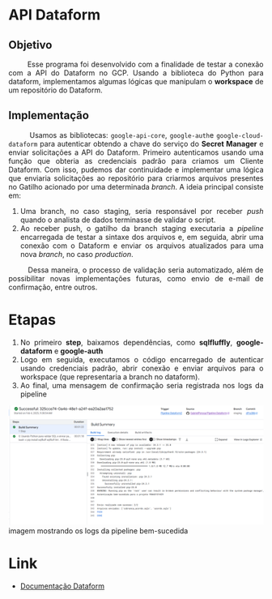 <div style="text-align: justify;">

# API Dataform

## Objetivo
&nbsp;&nbsp;&nbsp;&nbsp;&nbsp;&nbsp;&nbsp;&nbsp;Esse programa foi desenvolvido com a finalidade de testar a conexão com a API do Dataform no GCP. Usando a biblioteca do Python para dataform, implementamos algumas lógicas que manipulam o **workspace** de um repositório do Dataform.

## Implementação
&nbsp;&nbsp;&nbsp;&nbsp;&nbsp;&nbsp;&nbsp;&nbsp;Usamos as bibliotecas: `google-api-core`, `google-auth`e `google-cloud-dataform` para autenticar obtendo a chave do serviço do **Secret Manager** e enviar solicitações a API do Dataform. 
Primeiro autenticamos usando uma função que obteria as credenciais padrão para criamos um Cliente Dataform. Com isso, pudemos dar continuidade e implementar uma lógica que enviaria solicitações ao repositório para criarmos arquivos presentes no Gatilho acionado por uma determinada *branch*.
A ideia principal consiste em:

1. Uma branch, no caso staging, seria responsável por receber *push* quando o analista de dados terminasse de validar o script.  
2. Ao receber push, o gatilho da branch staging executaria a *pipeline* encarregada de testar a sintaxe dos arquivos e, em seguida, abrir uma conexão com o Dataform e enviar os arquivos atualizados para uma nova *branch*, no caso *production*.

&nbsp;&nbsp;&nbsp;&nbsp;&nbsp;&nbsp;&nbsp;&nbsp;Dessa maneira, o processo de validação seria automatizado, além de possibilitar novas implementações futuras, como envio de e-mail de confirmação, entre outros.

# Etapas
1. No primeiro **step**, baixamos dependências, como **sqlfluffly**, **google-dataform** e **google-auth**
2. Logo em seguida, executamos o código encarregado de autenticar usando credenciais padrão, abrir conexão e enviar arquivos para o workspace (que representaria a branch no dataform).
3. Ao final, uma mensagem de confirmação seria registrada nos logs da pipeline

  ![logs image](images/pipeline-logs.png)
  imagem mostrando os logs da pipeline bem-sucedida

# Link
- [Documentação Dataform](https://cloud.google.com/python/docs/reference/dataform/latest/google.cloud.dataform_v1beta1.services.dataform.DataformAsyncClient#properties)
